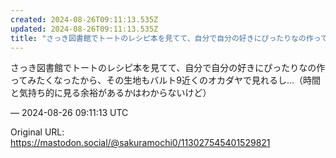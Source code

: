 ```yaml
---
created: 2024-08-26T09:11:13.535Z
updated: 2024-08-26T09:11:13.535Z
title: "さっき図書館でトートのレシピ本を見てて、自分で自分の好きにぴったりなの作ってみたくなったから、その生地もバルト9近くのオカダヤで見れるし…（時間と気持ち的に見る[...]"
---
```


<p>さっき図書館でトートのレシピ本を見てて、自分で自分の好きにぴったりなの作ってみたくなったから、その生地もバルト9近くのオカダヤで見れるし…（時間と気持ち的に見る余裕があるかはわからないけど）</p>

&mdash; 2024-08-26 09:11:13 UTC

Original URL: https://mastodon.social/@sakuramochi0/113027545401529821
